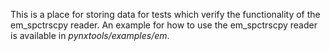 This is a place for storing data for tests which verify the functionality of the em_spctrscpy reader.
An example for how to use the em_spctrscpy reader is available in _pynxtools/examples/em_.
